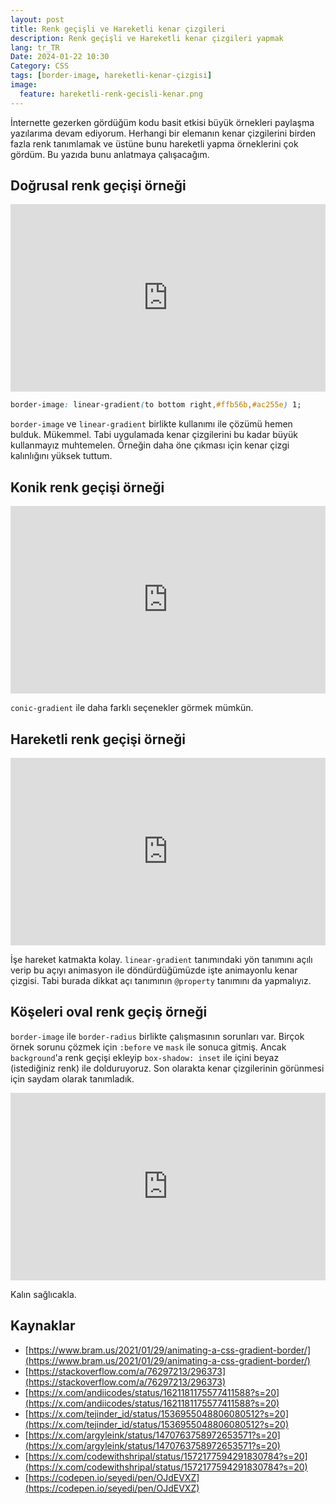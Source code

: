 ```yaml
---
layout: post
title: Renk geçişli ve Hareketli kenar çizgileri
description: Renk geçişli ve Hareketli kenar çizgileri yapmak
lang: tr_TR
Date: 2024-01-22 10:30
Category: CSS
tags: [border-image, hareketli-kenar-çizgisi]
image:
  feature: hareketli-renk-gecisli-kenar.png
---
```


İnternette gezerken gördüğüm kodu basit etkisi büyük örnekleri paylaşma yazılarıma devam ediyorum. Herhangi bir elemanın kenar çizgilerini birden fazla renk tanımlamak ve üstüne bunu hareketli yapma örneklerini çok gördüm. Bu yazıda bunu anlatmaya çalışacağım.

## Doğrusal renk geçişi örneği

<iframe height="300" style="width: 100%;" scrolling="no" title="Animated gradient border" src="https://codepen.io/fatihhayri/embed/gOEmREo?default-tab=result" frameborder="no" loading="lazy" allowtransparency="true" allowfullscreen="true"></iframe>

```css
border-image: linear-gradient(to bottom right,#ffb56b,#ac255e) 1;
```

`border-image` ve `linear-gradient` birlikte kullanımı ile çözümü hemen bulduk. Mükemmel. Tabi uygulamada kenar çizgilerini bu kadar büyük kullanmayız muhtemelen. Örneğin daha öne çıkması için kenar çizgi kalınlığını yüksek tuttum. 

## Konik renk geçişi örneği

<iframe height="300" style="width: 100%;" scrolling="no" title="Animated gradient border" src="https://codepen.io/fatihhayri/embed/WNmpEge?default-tab=Cresult" frameborder="no" loading="lazy" allowtransparency="true" allowfullscreen="true"></iframe>

`conic-gradient` ile daha farklı seçenekler görmek mümkün. 

## Hareketli renk geçişi örneği

<iframe height="300" style="width: 100%;" scrolling="no" title="Animated gradient border -3" src="https://codepen.io/fatihhayri/embed/oNVZeaq?default-tab=result" frameborder="no" loading="lazy" allowtransparency="true" allowfullscreen="true"></iframe>

İşe hareket katmakta kolay. `linear-gradient` tanımındaki yön tanımını açılı verip bu açıyı animasyon ile döndürdüğümüzde işte animayonlu kenar çizgisi. Tabi burada dikkat açı tanımının `@property` tanımını da yapmalıyız. 

## Köşeleri oval renk geçiş örneği 

`border-image` ile `border-radius` birlikte çalışmasının sorunları var. Birçok örnek sorunu çözmek için `:before` ve `mask` ile sonuca gitmiş. Ancak `background`'a renk geçişi ekleyip `box-shadow: inset`  ile içini beyaz (istediğiniz renk)  ile dolduruyoruz. Son olarakta kenar çizgilerinin görünmesi için saydam olarak tanımladık. 

<iframe height="300" style="width: 100%;" scrolling="no" title="Animated gradient border" src="https://codepen.io/fatihhayri/embed/YzgZQmx?default-tab=result" frameborder="no" loading="lazy" allowtransparency="true" allowfullscreen="true"></iframe>

Kalın sağlıcakla.


## Kaynaklar

 - [https://www.bram.us/2021/01/29/animating-a-css-gradient-border/](https://www.bram.us/2021/01/29/animating-a-css-gradient-border/)
 - [https://stackoverflow.com/a/76297213/296373](https://stackoverflow.com/a/76297213/296373)
 - [https://x.com/andiicodes/status/1621181175577411588?s=20](https://x.com/andiicodes/status/1621181175577411588?s=20)
 - [https://x.com/tejinder_id/status/1536955048806080512?s=20](https://x.com/tejinder_id/status/1536955048806080512?s=20)
 - [https://x.com/argyleink/status/1470763758972653571?s=20](https://x.com/argyleink/status/1470763758972653571?s=20)
 - [https://x.com/codewithshripal/status/1572177594291830784?s=20](https://x.com/codewithshripal/status/1572177594291830784?s=20)
 - [https://codepen.io/seyedi/pen/OJdEVXZ](https://codepen.io/seyedi/pen/OJdEVXZ)